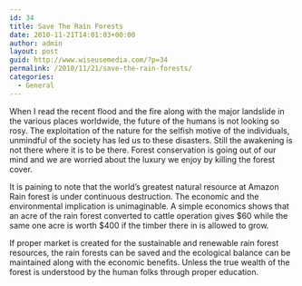 ```yaml
---
id: 34
title: Save The Rain Forests
date: 2010-11-21T14:01:03+00:00
author: admin
layout: post
guid: http://www.wiseusemedia.com/?p=34
permalink: /2010/11/21/save-the-rain-forests/
categories:
  - General
---
```

When I read the recent flood and the fire along with the major landslide in the various places worldwide, the future of the humans is not looking so rosy. The exploitation of the nature for the selfish motive of the individuals, unmindful of the society has led us to these disasters. Still the awakening is not there where it is to be there. Forest conservation is going out of our mind and we are worried about the luxury we enjoy by killing the forest cover.

It is paining to note that the world&#8217;s greatest natural resource at Amazon Rain forest is under continuous destruction. The economic and the environmental implication is unimaginable. A simple economics shows that an acre of the rain forest converted to cattle operation gives $60 while the same one acre is worth $400 if the timber there in is allowed to grow.

If proper market is created for the sustainable and renewable rain forest resources, the rain forests can be saved and the ecological balance can be maintained along with the economic benefits. Unless the true wealth of the forest is understood by the human folks through proper education.